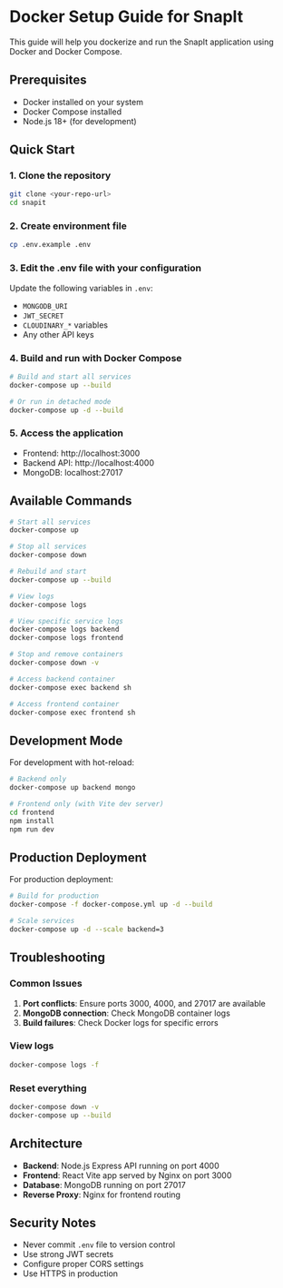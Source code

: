 # Docker Setup Guide for SnapIt

This guide will help you dockerize and run the SnapIt application using Docker and Docker Compose.

## Prerequisites

- Docker installed on your system
- Docker Compose installed
- Node.js 18+ (for development)

## Quick Start

### 1. Clone the repository
```bash
git clone <your-repo-url>
cd snapit
```

### 2. Create environment file
```bash
cp .env.example .env
```

### 3. Edit the .env file with your configuration
Update the following variables in `.env`:
- `MONGODB_URI`
- `JWT_SECRET`
- `CLOUDINARY_*` variables
- Any other API keys

### 4. Build and run with Docker Compose
```bash
# Build and start all services
docker-compose up --build

# Or run in detached mode
docker-compose up -d --build
```

### 5. Access the application
- Frontend: http://localhost:3000
- Backend API: http://localhost:4000
- MongoDB: localhost:27017

## Available Commands

```bash
# Start all services
docker-compose up

# Stop all services
docker-compose down

# Rebuild and start
docker-compose up --build

# View logs
docker-compose logs

# View specific service logs
docker-compose logs backend
docker-compose logs frontend

# Stop and remove containers
docker-compose down -v

# Access backend container
docker-compose exec backend sh

# Access frontend container
docker-compose exec frontend sh
```

## Development Mode

For development with hot-reload:

```bash
# Backend only
docker-compose up backend mongo

# Frontend only (with Vite dev server)
cd frontend
npm install
npm run dev
```

## Production Deployment

For production deployment:

```bash
# Build for production
docker-compose -f docker-compose.yml up -d --build

# Scale services
docker-compose up -d --scale backend=3
```

## Troubleshooting

### Common Issues

1. **Port conflicts**: Ensure ports 3000, 4000, and 27017 are available
2. **MongoDB connection**: Check MongoDB container logs
3. **Build failures**: Check Docker logs for specific errors

### View logs
```bash
docker-compose logs -f
```

### Reset everything
```bash
docker-compose down -v
docker-compose up --build
```

## Architecture

- **Backend**: Node.js Express API running on port 4000
- **Frontend**: React Vite app served by Nginx on port 3000
- **Database**: MongoDB running on port 27017
- **Reverse Proxy**: Nginx for frontend routing

## Security Notes

- Never commit `.env` file to version control
- Use strong JWT secrets
- Configure proper CORS settings
- Use HTTPS in production
